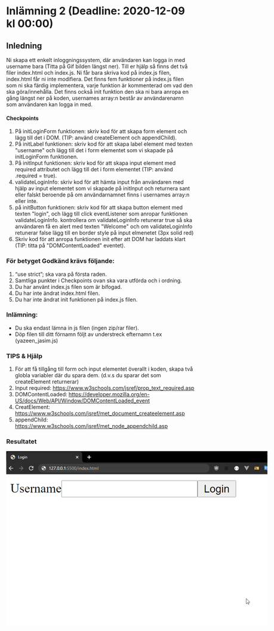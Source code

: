 # Inlämning 2 (Deadline: 2020-12-09 kl 00:00)

## Inledning

Ni skapa ett enkelt inloggningssystem, där användaren kan logga in med username bara (Titta på Gif bilden längst ner).
Till er hjälp så finns det två filer index.html och index.js. Ni får bara skriva kod på index.js filen, index.html får ni inte modifiera.
Det finns fem funktioner på index.js filen som ni ska färdig implementera, varje funktion är kommenterad om vad den ska göra/innehålla.
Det finns också init funktion den ska ni bara anropa en gång längst ner på koden, usernames array:n består av användarenamn som användaren kan logga in med.

#### Checkpoints

1. På initLoginForm funktionen: skriv kod för att skapa form element och lägg till det i DOM. (TIP: använd createElement och appendChild).
2. På initLabel funktionen: skriv kod för att skapa label element med texten "username" och lägg till det i form elementet som vi skapade på initLoginForm funktionen.
3. På initInput funktionen: skriv kod för att skapa input element med required attributet och lägg till det i form elementet (TIP: använd .required = true).
4. validateLoginInfo: skriv kod för att hämta input från användaren med hjälp av input elementet som vi skapade på initInput och returnera sant eller falskt beroende på om användarnamnet finns i usernames array:n eller inte.
5. på initButton funktionen: skriv kod för att skapa button element med texten "login", och lägg till click eventListener som anropar funktionen validateLoginInfo. kontrollera om validateLoginInfo retunerar true så ska användaren få en alert med texten "Welcome" och om validateLoginInfo retunerar false lägg till en border style på input elmenetet (3px solid red)
6. Skriv kod för att anropa funktionen init efter att DOM har laddats klart (TIP: titta på "DOMContentLoaded" eventet).

### För betyget Godkänd krävs följande:

1. “use strict”; ska vara på första raden.
2. Samtliga punkter i Checkpoints ovan ska vara utförda och i ordning.
3. Du har använt index.js filen som är bifogad.
4. Du har inte ändrat index.html filen.
5. Du har inte ändrat init funktionen på index.js filen.

### Inlämning:

- Du ska endast lämna in js filen (ingen zip/rar filer).
- Döp filen till ditt förnamn följt av understreck efternamn t.ex (yazeen_jasim.js)

### TIPS & Hjälp

1. För att få tillgång till form och input elementet överallt i koden, skapa två globla variabler där du spara dem. (d.v.s du sparar det som createElement returnerar)
2. Input required: https://www.w3schools.com/jsref/prop_text_required.asp
3. DOMContentLoaded: https://developer.mozilla.org/en-US/docs/Web/API/Window/DOMContentLoaded_event
4. CreatElement: https://www.w3schools.com/jsref/met_document_createelement.asp
5. appendChild: https://www.w3schools.com/jsref/met_node_appendchild.asp

### Resultatet

  <img style="max-width: 700px" src="/media/javascript-images/javascript-s1/runexample.gif" alt="run example">
